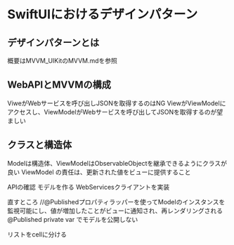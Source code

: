 # SwiftUIにおけるデザインパターン

## デザインパターンとは
概要はMVVM_UIKitのMVVM.mdを参照

## WebAPIとMVVMの構成
ViweがWebサービスを呼び出しJSONを取得するのはNG
ViewがViewModelにアクセスし、ViewModelがWebサービスを呼び出してJSONを取得するのが望ましい

## クラスと構造体
Modelは構造体、ViewModelはObservableObjectを継承できるようにクラスが良い
ViewModel の責任は、更新された値をビューに提供すること

APIの確認
モデルを作る
WebServicesクライアントを実装


直すところ
//@Publishedプロパティラッパーを使ってModelのインスタンスを監視可能にし、値が増加したことがビューに通知され、再レンダリングされる
    @Published private var でモデルを公開しない

リストをcellに分ける